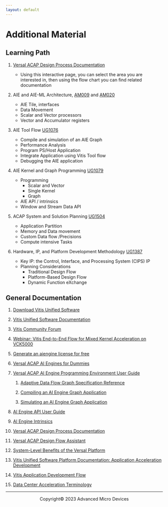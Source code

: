 ```yaml
---
layout: default
---
```


# Additional Material

## Learning Path

1. [Versal ACAP Design Process Documentation](https://www.xilinx.com/support/documentation-navigation/design-process/ai-engine-development.html)
   - Using this interactive page, you can select the area you are interested in, then using the flow chart you can find related documentation

1. AIE and AIE-ML Architecture, [AM009](https://docs.xilinx.com/r/en-US/am009-versal-ai-engine) and [AM020](https://docs.xilinx.com/r/en-US/am020-versal-aie-ml)
   - AIE Tile, interfaces
   - Data Movement
   - Scalar and Vector processors
   - Vector and Accumulator registers

1. AIE Tool Flow [UG1076](https://docs.xilinx.com/r/en-US/ug1076-ai-engine-environment)
   - Compile and simulation of an AIE Graph
   - Performance Analysis
   - Program PS/Host Application
   - Integrate Application using Vitis Tool flow
   - Debugging the AIE application


1. AIE Kernel and Graph Programming [UG1079](https://docs.xilinx.com/r/en-US/ug1079-ai-engine-kernel-coding)
   - Programming
     - Scalar and Vector
     - Single Kernel
     - Graph
   - AIE API / intrinsics
   - Window and Stream Data API

1. ACAP System and Solution Planning [UG1504](https://docs.xilinx.com/r/en-US/ug1504-acap-system-solution-planning-methodology)
   - Application Partition
   - Memory and Data movement
   - Custom Data flow /Precisions
   - Compute intensive Tasks

1. Hardware, IP, and Platform Development Methodology [UG1387](https://docs.xilinx.com/r/en-US/ug1387-acap-hardware-ip-platform-dev-methodology)
   - Key IP: the Control, Interface, and Processing System (CIPS) IP
   - Planning Considerations
     - Traditional Design Flow
     - Platform-Based Design Flow
     - Dynamic Function eXchange

## General Documentation

1. [Download Vitis Unified Software](https://www.xilinx.com/support/download/index.html/content/xilinx/en/downloadNav/vitis.html)

1. [Vitis Unified Software Documentation](https://docs.xilinx.com/v/u/en-US/ug1416-vitis-documentation)

1. [Vitis Community Forum](https://support.xilinx.com/s/topic/0TO2E000000YKYAWA4/vitis-acceleration-acceleration?language=en_US)

1. [Webinar: Vitis End-to-End Flow for Mixed Kernel Acceleration on VCK5000](https://pages.xilinx.com/EN-WB-2022-04-20-VCK5000VitisFlow_LP-Registration.html)

1. [Generate an aiengine license for free](https://support.xilinx.com/s/article/76792?language=en_US)

1. [Versal ACAP AI Engines for Dummies](https://support.xilinx.com/s/article/1132493?language=en_US)

1. [Versal ACAP AI Engine Programming Environment User Guide](https://docs.xilinx.com/r/en-US/ug1076-ai-engine-environment)

   1. [Adaptive Data Flow Graph Specification Reference](https://docs.xilinx.com/r/en-US/ug1076-ai-engine-environment/Adaptive-Data-Flow-Graph-Specification-Reference)

   1. [Compiling an AI Engine Graph Application](https://docs.xilinx.com/r/en-US/ug1076-ai-engine-environment/Compiling-an-AI-Engine-Graph-Application)

   1. [Simulating an AI Engine Graph Application](https://docs.xilinx.com/r/en-US/ug1076-ai-engine-environment/Simulating-an-AI-Engine-Graph-Application)

1. [AI Engine API User Guide](https://www.xilinx.com/htmldocs/xilinx2022_2/aiengine_api/aie_api/doc/index.html)

1. [AI Engine Intrinsics](https://www.xilinx.com/htmldocs/xilinx2022_2/aiengine_intrinsics/intrinsics/index.html)

1. [Versal ACAP Design Process Documentation](https://www.xilinx.com/support/documentation-navigation/design-process/ai-engine-development.html)

1. [Versal ACAP Design Flow Assistant](https://www.xilinx.com/support/documentation-navigation/design-process/versal-decision-tree-welcome.html)

1. [System-Level Benefits of the Versal Platform](https://www.xilinx.com/content/dam/xilinx/support/documents/white_papers/wp539-versal-system-level-benefits.pdf)

1. [Vitis Unified Software Platform Documentation: Application Acceleration Development](https://docs.xilinx.com/r/en-US/ug1393-vitis-application-acceleration)

1. [Vitis Application Development Flow](https://docs.xilinx.com/r/en-US/ug1393-vitis-application-acceleration/Vitis-Application-Development-Flow)

1. [Data Center Acceleration Terminology](https://docs.xilinx.com/r/en-US/ug1393-vitis-application-acceleration/Terminology)

---------------------------------------
<p align="center">Copyright&copy; 2023 Advanced Micro Devices</p>
